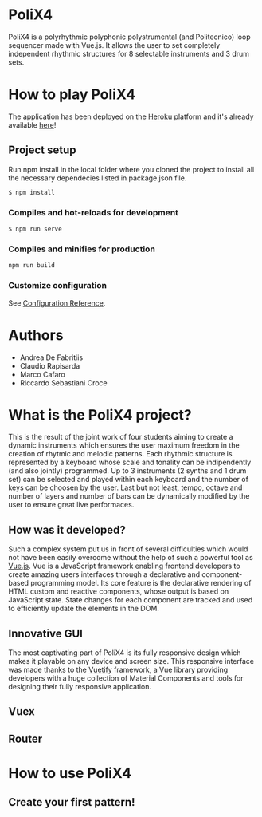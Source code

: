 # PoliX4
PoliX4 is a polyrhythmic polyphonic polystrumental (and Politecnico) loop sequencer made with Vue.js.
It allows the user to set completely independent rhythmic structures for 8 selectable instruments and 3 drum sets.

# How to play PoliX4
The application has been deployed on the [Heroku](https://www.heroku.com/platform) platform and it's already available [here](https://polix4.herokuapp.com/#/)!

## Project setup
Run npm install in the local folder where you cloned the project to install all the necessary dependecies listed in package.json file.
```
$ npm install
```

### Compiles and hot-reloads for development
```
$ npm run serve
```

### Compiles and minifies for production
```
npm run build
```

### Customize configuration
See [Configuration Reference](https://cli.vuejs.org/config/).

# Authors
- Andrea De Fabritiis
- Claudio Rapisarda
- Marco Cafaro
- Riccardo Sebastiani Croce

# What is the PoliX4 project?
This is the result of the joint work of four students aiming to create a dynamic instruments which ensures the user maximum freedom in the creation of rhytmic and melodic patterns. Each rhythmic structure is represented by a keyboard whose scale and tonality can be indipendently (and also jointly) programmed. Up to 3 instruments (2 synths and 1 drum set) can be selected and played within each keyboard and the number of keys can be choosen by the user. 
Last but not least, tempo, octave and number of layers and number of bars can be dynamically modified by the user to ensure great live performaces.

## How was it developed?
Such a complex system put us in front of several difficulties which would not have been easily overcome without the help of such a powerful tool as [Vue.js](https://vuejs.org/).
Vue is a JavaScript framework enabling frontend developers to create amazing users interfaces through a declarative and component-based programming model. 
Its core feature is the declarative rendering of HTML custom and reactive components, whose output is based on JavaScript state. State changes for each component are tracked and used to efficiently update the elements in the DOM.

## Innovative GUI
The most captivating part of PoliX4 is its fully responsive design which makes it playable on any device and screen size.
This responsive interface was made thanks to the [Vuetify](https://vuetifyjs.com/en/) framework, a Vue library providing developers with a huge collection of Material Components and tools for designing their fully responsive application.

## Vuex

## Router

# How to use PoliX4
## Create your first pattern!
